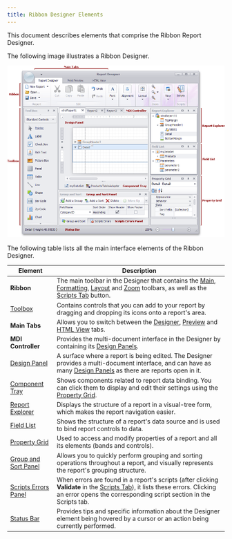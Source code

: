 ```yaml
---
title: Ribbon Designer Elements
---
```

This document describes elements that comprise the Ribbon Report Designer.

The following image illustrates a Ribbon Designer.

![EndUserDesigner - RibbonElements](../../../../../images/Img14858.png)

The following table lists all the main interface elements of the Ribbon Designer.

| Element | Description |
|---|---|
| **Ribbon** | The main toolbar in the Designer that contains the [Main](../../../../../../interface-elements-for-desktop/articles/report-designer/report-designer-for-winforms/report-designer-reference/report-designer-ui/main-toolbar.md), [Formatting](../../../../../../interface-elements-for-desktop/articles/report-designer/report-designer-for-winforms/report-designer-reference/report-designer-ui/formatting-toolbar.md), [Layout](../../../../../../interface-elements-for-desktop/articles/report-designer/report-designer-for-winforms/report-designer-reference/report-designer-ui/layout-toolbar.md) and [Zoom](../../../../../../interface-elements-for-desktop/articles/report-designer/report-designer-for-winforms/report-designer-reference/report-designer-ui/zoom-toolbar.md) toolbars, as well as the [Scripts Tab](../../../../../../interface-elements-for-desktop/articles/report-designer/report-designer-for-winforms/report-designer-reference/report-designer-ui/scripts-tab.md) button. |
| [Toolbox](../../../../../../interface-elements-for-desktop/articles/report-designer/report-designer-for-winforms/report-designer-reference/report-designer-ui/control-toolbox.md) | Contains controls that you can add to your report by dragging and dropping its icons onto a report's area. |
| **Main Tabs** | Allows you to switch between the [Designer](../../../../../../interface-elements-for-desktop/articles/report-designer/report-designer-for-winforms/report-designer-reference/report-designer-ui/designer-tab.md), [Preview](../../../../../../interface-elements-for-desktop/articles/report-designer/report-designer-for-winforms/report-designer-reference/report-designer-ui/preview-tab.md) and [HTML View](../../../../../../interface-elements-for-desktop/articles/report-designer/report-designer-for-winforms/report-designer-reference/report-designer-ui/html-view-tab.md) tabs. |
| **MDI Controller** | Provides the multi-document interface in the Designer by containing its [Design Panels](../../../../../../interface-elements-for-desktop/articles/report-designer/report-designer-for-winforms/report-designer-reference/report-designer-ui/design-panel.md). |
| [Design Panel](../../../../../../interface-elements-for-desktop/articles/report-designer/report-designer-for-winforms/report-designer-reference/report-designer-ui/design-panel.md) | A surface where a report is being edited. The Designer provides a multi-document interface, and can have as many [Design Panels](../../../../../../interface-elements-for-desktop/articles/report-designer/report-designer-for-winforms/report-designer-reference/report-designer-ui/design-panel.md) as there are reports open in it. |
| [Component Tray](../../../../../../interface-elements-for-desktop/articles/report-designer/report-designer-for-winforms/report-designer-reference/report-designer-ui/component-tray.md) | Shows components related to report data binding. You can click them to display and edit their settings using the [Property Grid](../../../../../../interface-elements-for-desktop/articles/report-designer/report-designer-for-winforms/report-designer-reference/report-designer-ui/property-grid.md). |
| [Report Explorer](../../../../../../interface-elements-for-desktop/articles/report-designer/report-designer-for-winforms/report-designer-reference/report-designer-ui/report-explorer.md) | Displays the structure of a report in a visual-tree form, which makes the report navigation easier. |
| [Field List](../../../../../../interface-elements-for-desktop/articles/report-designer/report-designer-for-winforms/report-designer-reference/report-designer-ui/field-list.md) | Shows the structure of a report's data source and is used to bind report controls to data. |
| [Property Grid](../../../../../../interface-elements-for-desktop/articles/report-designer/report-designer-for-winforms/report-designer-reference/report-designer-ui/property-grid.md) | Used to access and modify properties of a report and all its elements (bands and controls). |
| [Group and Sort Panel](../../../../../../interface-elements-for-desktop/articles/report-designer/report-designer-for-winforms/report-designer-reference/report-designer-ui/group-and-sort-panel.md) | Allows you to quickly perform grouping and sorting operations throughout a report, and visually represents the report's grouping structure. |
| [Scripts Errors Panel](../../../../../../interface-elements-for-desktop/articles/report-designer/report-designer-for-winforms/report-designer-reference/report-designer-ui/scripts-errors-panel.md) | When errors are found in a report's scripts (after clicking **Validate** in the [Scripts Tab](../../../../../../interface-elements-for-desktop/articles/report-designer/report-designer-for-winforms/report-designer-reference/report-designer-ui/scripts-tab.md)), it lists these errors. Clicking an error opens the corresponding script section in the Scripts tab. |
| [Status Bar](../../../../../../interface-elements-for-desktop/articles/report-designer/report-designer-for-winforms/report-designer-reference/report-designer-ui/status-bar.md) | Provides tips and specific information about the Designer element being hovered by a cursor or an action being currently performed. |